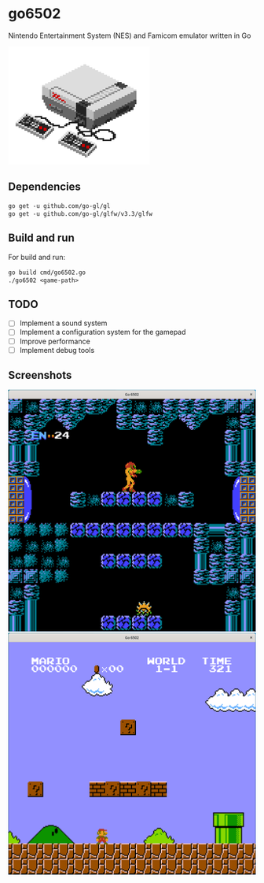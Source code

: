 # go6502
Nintendo Entertainment System (NES) and Famicom emulator written in Go

<img src="assets/nes.png" alt="NES"/>

## Dependencies
```
go get -u github.com/go-gl/gl
go get -u github.com/go-gl/glfw/v3.3/glfw
```

## Build and run
For build and run: 
```
go build cmd/go6502.go
./go6502 <game-path>
```

## TODO
 - [ ] Implement a sound system
 - [ ] Implement a configuration system for the gamepad
 - [ ] Improve performance
 - [ ] Implement debug tools

## Screenshots
<img src="assets/Screenshot_1.png" alt="NES"/>
<img src="assets/Screenshot_2.png" alt="NES"/>
